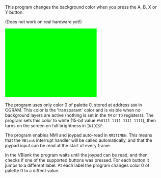 This program changes the background color when you press the A, B, X or Y button.

(Does not work on real hardware yet!)

![screenshot](screenshot.png?raw=true "screenshot")

The program uses only color 0 of palette 0, stored at address `$00` in CGRAM. This color is the 'transparant' color and is visible when no background layers are active (nothing is set in the `TM` or `TD` registers). The program sets this color to white (15-bit value `#%0111 1111 1111 1111`), then turns on the screen on full brightness in `INIDISP`. 

The program enables NMI and joypad auto-read in `NMITIMEN`. This means that the `VBlank` interrupt handler will be called automatically, and that the joypad input can be read at the start of every frame.

In the VBlank the program waits until the joypad can be read, and then checks if one of the supported buttons was pressed. For each button it jumps to a different label. At each label the program changes color 0 of palette 0 to a diffent value.
